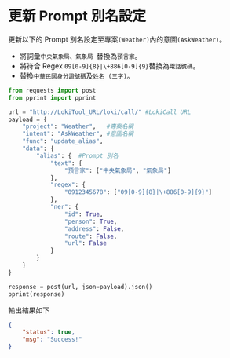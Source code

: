 # 更新 Prompt 別名設定

更新以下的 Prompt 別名設定至專案`(Weather)`內的意圖`(AskWeather)`。

- 將詞彙`中央氣象局、氣象局 `替換為`預言家`。
- 將符合 Regex `09[0-9]{8}|\+886[0-9]{9}`替換為`電話號碼`。
- 替換`中華民國身分證號碼`及`姓名 (三字)`。

```python
from requests import post
from pprint import pprint

url = "http://LokiTool_URL/loki/call/" #LokiCall URL
payload = {
	"project": "Weather",	#專案名稱
	"intent": "AskWeather",	#意圖名稱
	"func": "update_alias",
	"data": {
		"alias": {	#Prompt 別名
			"text": {
				"預言家": ["中央氣象局", "氣象局"]
			},
			"regex": {
				"0912345678": ["09[0-9]{8}|\+886[0-9]{9}"]
			},
			"ner": {
				"id": True,
				"person": True,
				"address": False,
				"route": False,
				"url": False
			}
		}
	}
}

response = post(url, json=payload).json()
pprint(response)
```

輸出結果如下

```json
{
    "status": true,
    "msg": "Success!"
}
```
